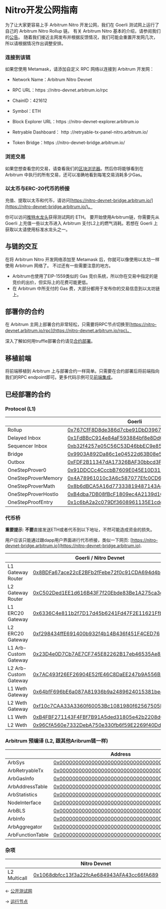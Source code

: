 # Nitro开发公网指南 

为了让大家更容易上手 Arbitrum Nitro 开发公网，我们在 Goerli 测试网上运行了自己的 Arbitrum Nitro Rollup 链。 有关 Arbitrum Nitro 基本的介绍，请参阅我们的[公告](https://medium.com/offchainlabs/arbitrum-nitro-sneak-preview-44550d9054f5)。
随着我们接近主网发布并根据反馈情况，我们可能会重置开发网几次，所以请根据情况作出调整安排。

### 连接到该链

如果您使用 Metamask，请添加自定义 RPC 网络以连接到 Arbitrum 开发网：

- Network Name：Arbitrum Nitro Devnet

- RPC URL：https ://nitro-devnet.arbitrum.io/rpc

- ChainID：421612

- Symbol：ETH

- Block Explorer URL：https ://nitro-devnet-explorer.arbitrum.io

- Retryable Dashboard： http ://retryable-tx-panel-nitro.arbitrum.io/

- Token Bridge：https ://nitro-devnet-bridge.arbitrum.io/

### 浏览交易

如果您想查看您的交易，请查看我们的[区块浏览器](https://nitro-devnet-explorer.arbitrum.io/)。然后你将能够看到在 Arbitrum 中执行的所有交易，还可以准确地看到每笔交易消耗多少Gas。

### 以太币与ERC-20代币的桥接
充值、提取以太币和代币，请访问[https://nitro-devnet-bridge.arbitrum.io/](https://nitro-devnet-bridge.arbitrum.io/)。

你可以访问[推特水龙头](https://twitter.com/intent/tweet?text=ok%20I%20need%20@arbitrum%20to%20give%20me%20Nitro%20devnet%20gas.%20like%20VERY%20SOON.%20I%20cant%20take%20this,%20I%E2%80%99ve%20been%20waiting%20for%20@nitro_devnet%20release.%20I%20just%20want%20to%20start%20developing.%20but%20I%20need%20the%20gas%20IN%20MY%20WALLET%20NOW.%20can%20devs%20DO%20SOMETHING??%20%20SEND%20HERE:%200x-your-eth-address-here)获得测试网的
ETH。 要开始使用Arbitrum链，你需要先从 Goerli 上充值一些以太币进入 Arbitrum 支付L2上的燃气消耗。若想在 Goerli 上获取以太请使用标准水龙头之一。

## 与链的交互
在将 Arbitrum Nitro 开发网络添加至 Metamask 后，你就可以像使用以太坊一样使用 Arbitrum 网络了。 不过还有一些需要注意的地方。

* Arbitrum也使用了EIP-1559类似的 Gas 竞价系统，所以你在交易中指定的是竞价的出价，但实际上的花费可能更低。
* 在 Arbitrum 中所支付的 Gas 费，大部分都用于发布你的交易信息到以太坊链上。

## 部署你的合约
在 Arbitrum 主网上部署合约非常轻松，只需要将RPC节点切换至[https://nitro-devnet.arbitrum.io/rpc](https://nitro-devnet.arbitrum.io/rpc)。

深入了解如何用truffle部署合约请见[合约部署](../开发文档/dapp基础/合约部署.md)。

## 移植前端
将前端移植到 Arbitrum 上与部署合约一样简单。只需要在合约部署后将前端指向我们的RPC
endpoint即可。更多代码示例可见[前端集成](../开发文档/dapp基础/前端集成.md)。

## 已经部署的合约

### Protocol (L1)

|                     | Goerli                                                                                                                |
| ------------------- | --------------------------------------------------------------------------------------------------------------------- |
| Rollup              | [0x767CfF8D8de386d7cbe91DbD39675132ba2f5967](https://goerli.etherscan.io/address/0x767CfF8D8de386d7cbe91DbD39675132ba2f5967) |
| Delayed Inbox       | [0x1FdBBcC914e84aF593884bf8e8Dd6877c29035A2](https://goerli.etherscan.io/address/0x1FdBBcC914e84aF593884bf8e8Dd6877c29035A2) |
| Sequencer Inbox     | [0xb32f4257e05C56C53D46bbEC9e85770eB52425D6](https://goerli.etherscan.io/address/0xb32f4257e05C56C53D46bbEC9e85770eB52425D6) |
| Bridge              | [0x9903A892Da86c1e04522d63B08e5514a921E81Df](https://goerli.etherscan.io/address/0x9903A892Da86c1e04522d63B08e5514a921E81Df) |
| Outbox              | [0xFDF2B11347dA17326BAF30bbcd3F4b09c4719584](https://goerli.etherscan.io/address/0xFDF2B11347dA17326BAF30bbcd3F4b09c4719584) |
| OneStepProver0      | [0x91DDCCc4CccbB7609E045E10D311712789F2010f](https://goerli.etherscan.io/address/0x91DDCCc4CccbB7609E045E10D311712789F2010f) |
| OneStepProverMemory | [0x4A78961010c3A6c587077Efc0CD6BaA22c974E0a](https://goerli.etherscan.io/address/0x4A78961010c3A6c587077Efc0CD6BaA22c974E0a) |
| OneStepProverMath   | [0x8b6dBCA5A16d77333819487143Ad88653E5D2574](https://goerli.etherscan.io/address/0x8b6dBCA5A16d77333819487143Ad88653E5D2574) |
| OneStepProverHostIo | [0xB4dba7DB08fBcF1809ec4A2139d168Fa3f466868](https://goerli.etherscan.io/address/0xB4dba7DB08fBcF1809ec4A2139d168Fa3f466868) |
| OneStepProofEntry   | [0x1c6bA2a2c079Df3608961135E1cdd65d908AE23e](https://goerli.etherscan.io/address/0x1c6bA2a2c079Df3608961135E1cdd65d908AE23e) |



### 代币桥

**重要提示**: **不要**直接发送ETH或者代币到以下地址，不然可能造成资金的损失。

用户应该只能通过跟dapp用户界面进行代币桥接，类似一下网页:
[https://nitro-devnet-bridge.arbitrum.io](https://nitro-devnet-bridge.arbitrum.io).


|                       | Goerli / Nitro Devnet                                                                                                 |
| --------------------- | --------------------------------------------------------------------------------------------------------------------- |
| L1 Gateway Router     | [0x8BDFa67ace22cE2BFb2fFebe72f0c91CDA694d4b](https://goerli.etherscan.io/address/0x8BDFa67ace22cE2BFb2fFebe72f0c91CDA694d4b) |
| L2 Gateway Router     | [0xC502Ded1EE1d616B43F7f20Ebde83Be1A275ca3c](https://nitro-devnet-explorer.arbitrum.io/address/0xC502Ded1EE1d616B43F7f20Ebde83Be1A275ca3c)  |
| L1 ERC20 Gateway      | [0x6336C4e811b2f7D17d45b6241Fd47F2E11621Ffb](https://goerli.etherscan.io/address/0x6336C4e811b2f7D17d45b6241Fd47F2E11621Ffb) |
| L2 ERC20 Gateway      | [0xf298434ffE691400b932f4b14B436f451F4CED76](https://nitro-devnet-explorer.arbitrum.io/address/0xf298434ffE691400b932f4b14B436f451F4CED76)  |
| L1 Arb-Custom Gateway | [0x23D4e0D7Cb7AE7CF745E82262B17eb46535Ae819](https://goerli.etherscan.io/address/0x23D4e0D7Cb7AE7CF745E82262B17eb46535Ae819) |
| L2 Arb-Custom Gateway | [0x7AC493f26EF26904E52fE46C8DaEE247b9A556B8](https://nitro-devnet-explorer.arbitrum.io/address/0x7AC493f26EF26904E52fE46C8DaEE247b9A556B8)  |
| L1 Weth Gateway       | [0x64bfF696bE6a087A81936b9a2489624015381be4](https://goerli.etherscan.io/address/0x64bfF696bE6a087A81936b9a2489624015381be4) |
| L2 Weth Gateway       | [0xf10c7CAA33A3360f60053Bc1081980f62567505F](https://nitro-devnet-explorer.arbitrum.io/address/0xf10c7CAA33A3360f60053Bc1081980f62567505F)  |
| L1 Weth               | [0xB4FBF271143F4FBf7B91A5ded31805e42b2208d6](https://goerli.etherscan.io/address/0xB4FBF271143F4FBf7B91A5ded31805e42b2208d6) |
| L2 Weth               | [0x96CfA560e7332DebA750e330fb6f59E2269f40Dd](https://nitro-devnet-explorer.arbitrum.io/address/0x96CfA560e7332DebA750e330fb6f59E2269f40Dd)  |

### Arbitrum 预编译 (L2, 跟其他Aribrum链一样)

|                  | Address                                                                                                              |
| ---------------- | -------------------------------------------------------------------------------------------------------------------- |
| ArbSys           | [0x0000000000000000000000000000000000000064](https://nitro-devnet-explorer.arbitrum.io/address/0x0000000000000000000000000000000000000064) |
| ArbRetryableTx   | [0x000000000000000000000000000000000000006E](https://nitro-devnet-explorer.arbitrum.io/address/0x000000000000000000000000000000000000006E) |
| ArbGasInfo       | [0x000000000000000000000000000000000000006C](https://nitro-devnet-explorer.arbitrum.io/address/0x000000000000000000000000000000000000006C) |
| ArbAddressTable  | [0x0000000000000000000000000000000000000066](https://nitro-devnet-explorer.arbitrum.io/address/0x0000000000000000000000000000000000000066) |
| ArbStatistics    | [0x000000000000000000000000000000000000006F](https://nitro-devnet-explorer.arbitrum.io/address/0x000000000000000000000000000000000000006F) |
| NodeInterface    | [0x00000000000000000000000000000000000000C8](https://nitro-devnet-explorer.arbitrum.io/address/0x00000000000000000000000000000000000000C8) |
| ArbBLS           | [0x0000000000000000000000000000000000000067](https://nitro-devnet-explorer.arbitrum.io/address/0x0000000000000000000000000000000000000067) |
| ArbInfo          | [0x0000000000000000000000000000000000000065](https://nitro-devnet-explorer.arbitrum.io/address/0x0000000000000000000000000000000000000065) |
| ArbAggregator    | [0x000000000000000000000000000000000000006D](https://nitro-devnet-explorer.arbitrum.io/address/0x000000000000000000000000000000000000006D) |
| ArbFunctionTable | [0x0000000000000000000000000000000000000068](https://nitro-devnet-explorer.arbitrum.io/address/0x0000000000000000000000000000000000000068) |

### 杂项

|              | Nitro Devnet                                                                                                | 
| ------------ | -------------------------------------------------------------------------------------------------------------------- | 
| L2 Multicall | [0x1068dbfcc13f3a22fcAe684943AFA43cc66fA689](https://nitro-devnet-explorer.arbitrum.io/address/0x1068dbfcc13f3a22fcAe684943AFA43cc66fA689) |


← [公开测试网](./公开测试网.md) 

→ [运行节点](./运行节点.md)
